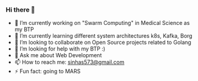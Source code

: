 ### Hi there 👋

<!--
**sid573/sid573** is a ✨ _special_ ✨ repository because its `README.md` (this file) appears on your GitHub profile.

Here are some ideas to get you started:
-->
- 🔭 I’m currently working on "Swarm Computing" in Medical Science as my BTP 
- 🌱 I’m currently learning different system architectures k8s, Kafka, Borg
- 👯 I’m looking to collaborate on Open Source projects related to Golang
- 🤔 I’m looking for help with my BTP :)
- 💬 Ask me about Web Development
- 📫 How to reach me: sinhas573@gmail.com
- ⚡ Fun fact: going to MARS 


